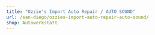 ```yaml
---
title: "Ozzie's Import Auto Repair / AUTO SOUND"
url: /san-diego/ozzies-import-auto-repair-auto-sound/
shop: Autowerkstatt
---
```

